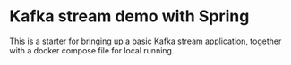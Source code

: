 # Kafka stream demo with Spring

This is a starter for bringing up a basic Kafka stream application, together with a docker compose file for local running.
